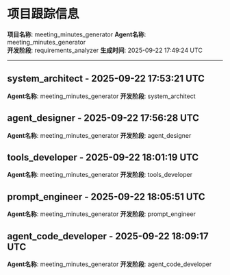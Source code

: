 # 项目跟踪信息

**项目名称**: meeting_minutes_generator
**Agent名称**: meeting_minutes_generator  
**开发阶段**: requirements_analyzer
**生成时间**: 2025-09-22 17:49:24 UTC

---


## system_architect - 2025-09-22 17:53:21 UTC
**Agent名称**: meeting_minutes_generator
**开发阶段**: system_architect


## agent_designer - 2025-09-22 17:56:28 UTC
**Agent名称**: meeting_minutes_generator
**开发阶段**: agent_designer


## tools_developer - 2025-09-22 18:01:19 UTC
**Agent名称**: meeting_minutes_generator
**开发阶段**: tools_developer


## prompt_engineer - 2025-09-22 18:05:51 UTC
**Agent名称**: meeting_minutes_generator
**开发阶段**: prompt_engineer


## agent_code_developer - 2025-09-22 18:09:17 UTC
**Agent名称**: meeting_minutes_generator
**开发阶段**: agent_code_developer

